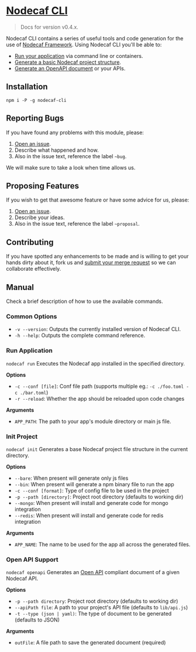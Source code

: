 # [Nodecaf CLI](https://gitlab.com/GCSBOSS/nodecaf-cli)

> Docs for version v0.4.x.

Nodecaf CLI contains a series of useful tools and code generation for the use
of [Nodecaf Framework](https://gitlab.com/GCSBOSS/nodecaf).
Using Nodecaf CLI you'll be able to:
- [Run your application](#running) via command line or containers.
- [Generate a basic Nodecaf project structure](#init-project).
- [Generate an OpenAPI document](#open-api-support) or your APIs.

## Installation

`npm i -P -g nodecaf-cli`

## Reporting Bugs
If you have found any problems with this module, please:

1. [Open an issue](https://gitlab.com/GCSBOSS/nodecaf-cli/issues/new).
2. Describe what happened and how.
3. Also in the issue text, reference the label `~bug`.

We will make sure to take a look when time allows us.

## Proposing Features
If you wish to get that awesome feature or have some advice for us, please:
1. [Open an issue](https://gitlab.com/GCSBOSS/nodecaf-cli/issues/new).
2. Describe your ideas.
3. Also in the issue text, reference the label `~proposal`.

## Contributing
If you have spotted any enhancements to be made and is willing to get your hands
dirty about it, fork us and
[submit your merge request](https://gitlab.com/GCSBOSS/nodecaf-cli/merge_requests/new)
so we can collaborate effectively.

## Manual
Check a brief description of how to use the available commands.

### Common Options

- `-v --version`: Outputs the currently installed version of Nodecaf CLI.
- `-h --help`: Outputs the complete command reference.

### Run Application

`nodecaf run` Executes the Nodecaf app installed in the specified directory.

**Options**

- `-c --conf [file]`: Conf file path (supports multiple eg.: `-c ./foo.toml -c ./bar.toml`)
- `-r --reload`: Whether the app should be reloaded upon code changes

**Arguments**

- `APP_PATH`: The path to your app's module directory or main js file.

### Init Project

`nodecaf init` Generates a base Nodecaf project file structure in the current
directory.

**Options**

- `--bare`: When present will generate only js files
- `--bin`: When present will generate a npm binary file to run the app
- `-c --conf [format]`: Type of config file to be used in the project
- `-p --path [directory]`: Project root directory (defaults to working dir)
- `--mongo`: When present will install and generate code for mongo integration
- `--redis`: When present will install and generate code for redis integration

**Arguments**

- `APP_NAME`: The name to be used for the app all across the generated files.

### Open API Support

`nodecaf openapi` Generates an [Open API](https://www.openapis.org/) compliant
document of a given Nodecaf API.

**Options**

- `-p --path directory`: Project root directory (defaults to working dir)
- `--apiPath file`: A path to your project's API file (defaults to `lib/api.js`)
- `-t --type (json | yaml)`: The type of document to be generated (defaults to JSON)

**Arguments**
- `outFile`: A file path to save the generated document (required)
